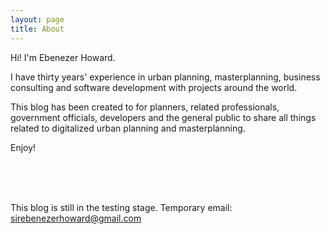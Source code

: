```yaml
---
layout: page
title: About
---
```


Hi! I'm Ebenezer Howard.

I have thirty years' experience in urban planning, masterplanning, business consulting and software development with projects around the world.

This blog has been created to for planners, related professionals, government officials, developers and the general public to share all things related to digitalized urban planning and masterplanning.

Enjoy!

<br><br><br>

This blog is still in the testing stage.
Temporary email: sirebenezerhoward@gmail.com

